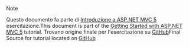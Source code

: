> [!NOTE]
> <span data-ttu-id="ed35e-101">Questo documento fa parte di [Introduzione a ASP.NET MVC 5](xref:mvc/overview/getting-started/introduction/getting-started) esercitazione.</span><span class="sxs-lookup"><span data-stu-id="ed35e-101">This document is part of the [Getting Started with ASP.NET MVC 5](xref:mvc/overview/getting-started/introduction/getting-started) tutorial.</span></span> <span data-ttu-id="ed35e-102">Trovano origine finale per l'esercitazione su [GitHub](https://github.com/aspnet/Docs/tree/master/aspnet/mvc/overview/getting-started/introduction/sample/MvcMovie/MvcMovie)</span><span class="sxs-lookup"><span data-stu-id="ed35e-102">Final Source for tutorial located on [GitHub](https://github.com/aspnet/Docs/tree/master/aspnet/mvc/overview/getting-started/introduction/sample/MvcMovie/MvcMovie)</span></span>

